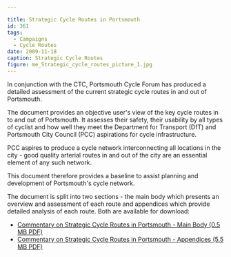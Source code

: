 ```yaml
---

title: Strategic Cycle Routes in Portsmouth
id: 361
tags:
  - Campaigns
  - Cycle Routes
date: 2009-11-18
caption: Strategic Cycle Routes
figure: me_Strategic_cycle_routes_picture_1.jpg
---
```


In conjunction with the CTC, Portsmouth Cycle Forum has produced a detailed assessment of the current strategic cycle routes in and out of Portsmouth.

The document provides an objective user's view of the key cycle routes in to and out of Portsmouth. It assesses their safety, their usability by all types of cyclist and how well they meet the Department for Transport (DfT) and Portsmouth City Council (PCC) aspirations for cycle infrastructure.

PCC aspires to produce a cycle network interconnecting all locations in the city - good quality arterial routes in and out of the city are an essential element of any such network.

This document therefore provides a baseline to assist planning and development of Portsmouth's cycle network.

The document is split into two sections - the main body which presents an overview and assessment of each route and appendices which provide detailed analysis of each route. Both are available for download:

*   [Commentary on Strategic Cycle Routes in Portsmouth - Main Body (0.5 MB PDF)](http://www.printsink.co.uk/wp-content/uploads/2009/11/cycle_route_commentary_v1.0_main_body.pdf)
*   [Commentary on Strategic Cycle Routes in Portsmouth - Appendices (5.5 MB PDF)](http://www.printsink.co.uk/wp-content/uploads/2009/11/cycle_route_commentary_v1.0_appendices.pdf)
